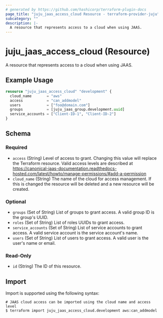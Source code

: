 ```yaml
---
# generated by https://github.com/hashicorp/terraform-plugin-docs
page_title: "juju_jaas_access_cloud Resource - terraform-provider-juju"
subcategory: ""
description: |-
  A resource that represents access to a cloud when using JAAS.
---
```


# juju_jaas_access_cloud (Resource)

A resource that represents access to a cloud when using JAAS.

## Example Usage

```terraform
resource "juju_jaas_access_cloud" "development" {
  cloud_name       = "aws"
  access           = "can_addmodel"
  users            = ["foo@domain.com"]
  groups           = [juju_jaas_group.development.uuid]
  service_accounts = ["Client-ID-1", "Client-ID-2"]
}
```

<!-- schema generated by tfplugindocs -->
## Schema

### Required

- `access` (String) Level of access to grant. Changing this value will replace the Terraform resource. Valid access levels are described at https://canonical-jaas-documentation.readthedocs-hosted.com/latest/howto/manage-permissions/#add-a-permission
- `cloud_name` (String) The name of the cloud for access management. If this is changed the resource will be deleted and a new resource will be created.

### Optional

- `groups` (Set of String) List of groups to grant access. A valid group ID is the group's UUID.
- `roles` (Set of String) List of roles UUIDs to grant access.
- `service_accounts` (Set of String) List of service accounts to grant access. A valid service account is the service account's name.
- `users` (Set of String) List of users to grant access. A valid user is the user's name or email.

### Read-Only

- `id` (String) The ID of this resource.

## Import

Import is supported using the following syntax:

```shell
# JAAS cloud access can be imported using the cloud name and access level
$ terraform import juju_jaas_access_cloud.development aws:can_addmodel
```
